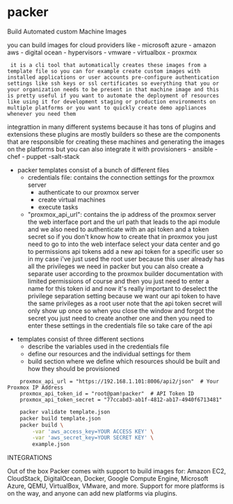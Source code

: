 packer
===
Build Automated custom Machine Images




you can build images for cloud providers like
    - microsoft azure
    - amazon aws
    - digital ocean
    - hypervisors
        - vmware
        - virtualbox
        - proxmox
        
     it is a cli tool that automatically creates these images from a template file so you can for example create custom images with installed applications or user accounts pre-configure authentication settings like ssh keys or ssl certificates so everything that you or your organization needs to be present in that machine image and this is pretty useful if you want to automate the deployment of resources like using it for development staging or production environments on multiple platforms or you want to quickly create demo appliances whenever you need them





integrattion in many different systems because it has tons of plugins and extensions these plugins are mostly builders so these are the components that are responsible for creating these machines and generating the images on the platforms but you can also integrate it with provisioners
    - ansible
    - chef
    - puppet
    -salt-stack




+ packer templates consist of a bunch of different files
    - credentials file: contains the connection settings for the proxmox server
        - authenticate to our proxmox server
        - create virtual machines
        - execute tasks
    - "proxmox_api_url": contains the ip address of the proxmox server the web interface port and the url path that leads to the api module and we also need to authenticate with an api token and a token secret so if you don't know how to create that in proxmox you just need to go to into the web interface select your data center and go to permissions api tokens add a new api token for a specific user so in my case i've just used the root user because this user already has all the privileges we need in packer but you can also create a separate user according to the proxmox builder documentation with limited permissions of course and then you just need to enter a name for this token id and now it's really important to deselect the privilege separation setting because we want our api token to have the same privileges as a root user note that the api token secret will only show up once so when you close the window and forgot the secret you just need to create another one and then you need to enter these settings in the credentials file so take care of the api




* templates consist of three different sections
    + describe the variables used in the credentials file
    + define our resources and the individual settings for them
    + build section where we define which resources should be built and how they should be provisioned 


```credentials.pkr.hcl file
    proxmox_api_url = "https://192.168.1.101:8006/api2/json"  # Your Proxmox IP Address
    proxmox_api_token_id = "root@pam!packer"  # API Token ID
    proxmox_api_token_secret = "77ccabd3-ab1f-4812-ab17-4940f6713481"
```









```bash
    packer validate template.json
    packer build template.json
    packer build \
        -var 'aws_access_key=YOUR ACCESS KEY' \
        -var 'aws_secret_key=YOUR SECRET KEY' \
        example.json
```
INTEGRATIONS

Out of the box Packer comes with support to build images for:
Amazon EC2, CloudStack, DigitalOcean, Docker, Google Compute Engine, Microsoft Azure, QEMU, VirtualBox, VMware, and more.
 Support for more platforms is on the way, and anyone can add new platforms via plugins.